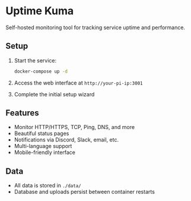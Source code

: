 # Uptime Kuma

Self-hosted monitoring tool for tracking service uptime and performance.

## Setup

1. Start the service:
   ```bash
   docker-compose up -d
   ```

2. Access the web interface at `http://your-pi-ip:3001`

3. Complete the initial setup wizard

## Features

- Monitor HTTP/HTTPS, TCP, Ping, DNS, and more
- Beautiful status pages
- Notifications via Discord, Slack, email, etc.
- Multi-language support
- Mobile-friendly interface

## Data

- All data is stored in `./data/`
- Database and uploads persist between container restarts
